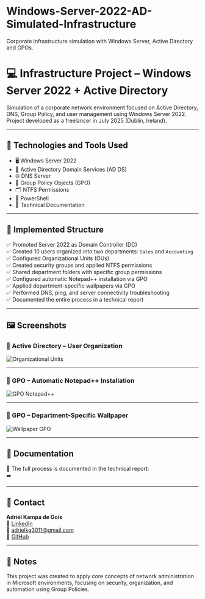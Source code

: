 # Windows-Server-2022-AD-Simulated-Infrastructure
Corporate infrastructure simulation with Windows Server, Active Directory and GPOs.

# 💻 Infrastructure Project – Windows Server 2022 + Active Directory

Simulation of a corporate network environment focused on Active Directory, DNS, Group Policy, and user management using Windows Server 2022.  
Project developed as a freelancer in July 2025 (Dublin, Ireland).

---

## 🧰 Technologies and Tools Used

- 🖥️ Windows Server 2022  
- 🔐 Active Directory Domain Services (AD DS)  
- 🌐 DNS Server  
- 🧩 Group Policy Objects (GPO)  
- 🗂️ NTFS Permissions  
- 💬 PowerShell  
- 📎 Technical Documentation

---

## 📌 Implemented Structure

✅ Promoted Server 2022 as Domain Controller (DC)  
✅ Created 10 users organized into two departments: `Sales` and `Accounting`  
✅ Configured Organizational Units (OUs)  
✅ Created security groups and applied NTFS permissions  
✅ Shared department folders with specific group permissions  
✅ Configured automatic Notepad++ installation via GPO  
✅ Applied department-specific wallpapers via GPO  
✅ Performed DNS, ping, and server connectivity troubleshooting  
✅ Documented the entire process in a technical report

---

## 🖼️ Screenshots

### 📁 Active Directory – User Organization

![Organizational Units]()

---

### 🧩 GPO – Automatic Notepad++ Installation

![GPO Notepad++]()

---

### 🎨 GPO – Department-Specific Wallpaper

![Wallpaper GPO]()

---

## 📄 Documentation

📝 The full process is documented in the technical report:  
➡️ []()

---

## 🔗 Contact

**Adriel Kampa de Gois**  
💼 [LinkedIn](https://www.linkedin.com/in/adriel-kampa-de-gois-3bab841a5/)  
📧 adrielkg3011@gmail.com  
🐙 [GitHub](https://github.com/AdrielKampa)

---

## 📢 Notes

This project was created to apply core concepts of network administration in Microsoft environments, focusing on security, organization, and automation using Group Policies.
